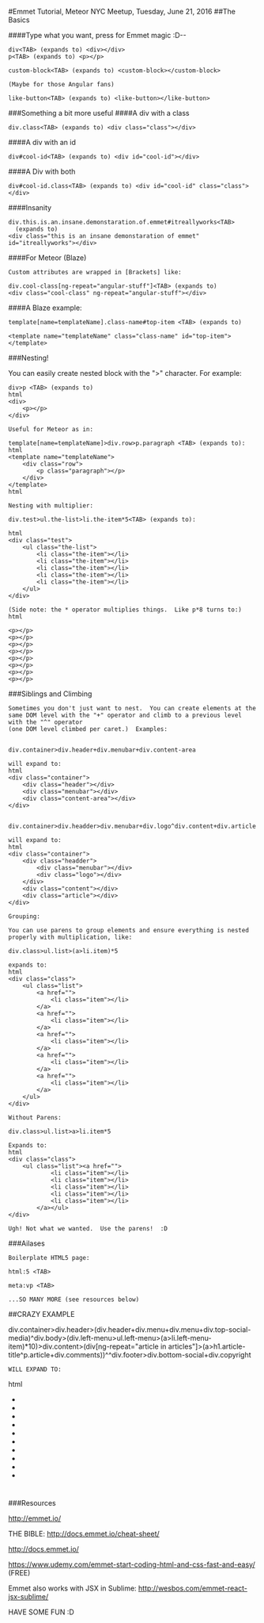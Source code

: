 #Emmet Tutorial, Meteor NYC Meetup, Tuesday, June 21, 2016
##The Basics

####Type what you want, press <TAB> for Emmet magic :D--
    
    div<TAB> (expands to) <div></div>
    p<TAB> (expands to) <p></p>
  
    custom-block<TAB> (expands to) <custom-block></custom-block>

    (Maybe for those Angular fans)

    like-button<TAB> (expands to) <like-button></like-button>

###Something a bit more useful
####A div with a class

    div.class<TAB> (expands to) <div class="class"></div>

####A div with an id

    div#cool-id<TAB> (expands to) <div id="cool-id"></div>

####A Div with both

    div#cool-id.class<TAB> (expands to) <div id="cool-id" class="class"></div>

####Insanity 

    div.this.is.an.insane.demonstaration.of.emmet#itreallyworks<TAB>
      (expands to) 
    <div class="this is an insane demonstaration of emmet" id="itreallyworks"></div>

####For Meteor (Blaze)

    Custom attributes are wrapped in [Brackets] like:

    div.cool-class[ng-repeat="angular-stuff"]<TAB> (expands to) 
    <div class="cool-class" ng-repeat="angular-stuff"></div>

####A Blaze example:

    template[name=templateName].class-name#top-item <TAB> (expands to) 

    <template name="templateName" class="class-name" id="top-item"></template> 

###Nesting!

You can easily create nested block with the ">" character.  For example:
    
    div>p <TAB> (expands to) 
    html
    <div>
        <p></p>
    </div>
    
    Useful for Meteor as in:

    template[name=templateName]>div.row>p.paragraph <TAB> (expands to):
    html
    <template name="templateName">
        <div class="row">
            <p class="paragraph"></p>
        </div>
    </template>
    html

    Nesting with multiplier:
    
    div.test>ul.the-list>li.the-item*5<TAB> (expands to):
    
    html
    <div class="test">
        <ul class="the-list">
            <li class="the-item"></li>
            <li class="the-item"></li>
            <li class="the-item"></li>
            <li class="the-item"></li>
            <li class="the-item"></li>
        </ul>
    </div>
    
    (Side note: the * operator multiplies things.  Like p*8 turns to:)
    html
    
    <p></p>
    <p></p>
    <p></p>
    <p></p>
    <p></p>
    <p></p>
    <p></p>
    <p></p>
    
###Siblings and Climbing

    Sometimes you don't just want to nest.  You can create elements at the same DOM level with the "+" operator and climb to a previous level with the "^" operator 
    (one DOM level climbed per caret.)  Examples:
    
    
    div.container>div.header+div.menubar+div.content-area 
    
    will expand to:
    html
    <div class="container">
        <div class="header"></div>
        <div class="menubar"></div>
        <div class="content-area"></div>
    </div>
    
    
    div.container>div.headder>div.menubar+div.logo^div.content+div.article 
    
    will expand to:
    html
    <div class="container">
        <div class="headder">
            <div class="menubar"></div>
            <div class="logo"></div>
        </div>
        <div class="content"></div>
        <div class="article"></div>
    </div> 
    
    Grouping:
    
    You can use parens to group elements and ensure everything is nested properly with multiplication, like:
    
    div.class>ul.list>(a>li.item)*5
    
    expands to:
    html
    <div class="class">
        <ul class="list">
            <a href="">
                <li class="item"></li>
            </a>
            <a href="">
                <li class="item"></li>
            </a>
            <a href="">
                <li class="item"></li>
            </a>
            <a href="">
                <li class="item"></li>
            </a>
            <a href="">
                <li class="item"></li>
            </a>
        </ul>
    </div>
    
    Without Parens: 
    
    div.class>ul.list>a>li.item*5
    
    Expands to:
    html
    <div class="class">
        <ul class="list"><a href="">
                <li class="item"></li>
                <li class="item"></li>
                <li class="item"></li>
                <li class="item"></li>
                <li class="item"></li>
            </a></ul>
    </div>
    
    Ugh! Not what we wanted.  Use the parens!  :D
    
###Ailases

    Boilerplate HTML5 page:
    
    html:5 <TAB>
    
    meta:vp <TAB>
        
    ...SO MANY MORE (see resources below)
    
    
##CRAZY EXAMPLE

div.container>div.header>(div.header+div.menu+div.menu+div.top-social-media)^div.body>(div.left-menu>ul.left-menu>(a>li.left-menu-item)*10)>div.content>(div[ng-repeat="article in articles"]>(a>h1.article-title^p.article+div.comments))^^div.footer>div.bottom-social+div.copyright

        
    WILL EXPAND TO:    
 html   
<div class="container">
    <div class="header">
        <div class="header"></div>
        <div class="menu"></div>
        <div class="menu"></div>
        <div class="top-social-media"></div>
    </div>
    <div class="body">
        <div class="left-menu">
            <ul class="left-menu">
                <a href="">
                    <li class="left-menu-item"></li>
                </a>
                <a href="">
                    <li class="left-menu-item"></li>
                </a>
                <a href="">
                    <li class="left-menu-item"></li>
                </a>
                <a href="">
                    <li class="left-menu-item"></li>
                </a>
                <a href="">
                    <li class="left-menu-item"></li>
                </a>
                <a href="">
                    <li class="left-menu-item"></li>
                </a>
                <a href="">
                    <li class="left-menu-item"></li>
                </a>
                <a href="">
                    <li class="left-menu-item"></li>
                </a>
                <a href="">
                    <li class="left-menu-item"></li>
                </a>
                <a href="">
                    <li class="left-menu-item"></li>
                </a>
            </ul>
        </div>
        <div class="content">
            <div ng-repeat="article in articles">
                <a href="">
                    <h1 class="article-title"></h1></a>
                <p class="article"></p>
                <div class="comments"></div>
            </div>
        </div>
        <div class="footer">
            <div class="bottom-social"></div>
            <div class="copyright"></div>
        </div>
    </div>
</div>



###Resources

http://emmet.io/

THE BIBLE: http://docs.emmet.io/cheat-sheet/

http://docs.emmet.io/

https://www.udemy.com/emmet-start-coding-html-and-css-fast-and-easy/ (FREE)

Emmet also works with JSX in Sublime:
http://wesbos.com/emmet-react-jsx-sublime/


HAVE SOME FUN :D
